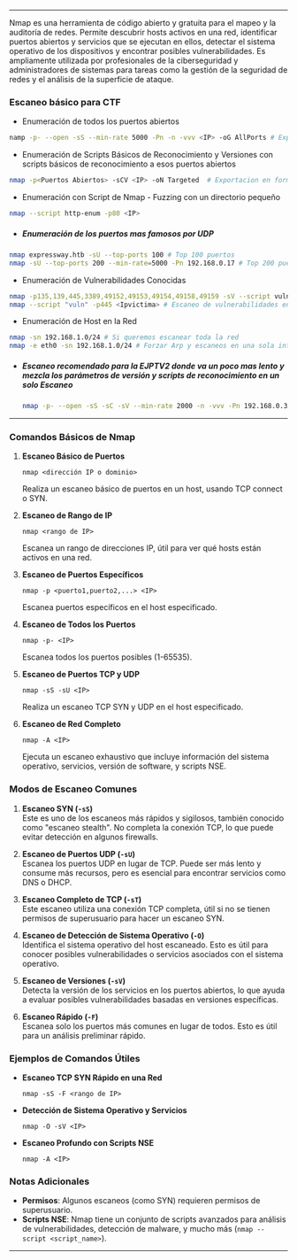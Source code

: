 
------
Nmap es una herramienta de código abierto y gratuita para el mapeo y la auditoría de redes. Permite descubrir hosts activos en una red, identificar puertos abiertos y servicios que se ejecutan en ellos, detectar el sistema operativo de los dispositivos y encontrar posibles vulnerabilidades. Es ampliamente utilizada por profesionales de la ciberseguridad y administradores de sistemas para tareas como la gestión de la seguridad de redes y el análisis de la superficie de ataque.

### Escaneo básico para CTF

- Enumeración de todos los puertos abiertos   

```bash
namp -p- --open -sS --min-rate 5000 -Pn -n -vvv <IP> -oG AllPorts # Exportacion en formato Grepeable
```

- Enumeración de Scripts Básicos de Reconocimiento y Versiones con scripts básicos de reconocimiento a esos puertos abiertos 
```bash
nmap -p<Puertos Abiertos> -sCV <IP> -oN Targeted  # Exportacion en formato Nmap
```

- Enumeración con Script de Nmap - Fuzzing con un directorio pequeño

```bash
nmap --script http-enum -p80 <IP>
```


- ##### Enumeración de los puertos mas famosos por UDP 

```bash
nmap expressway.htb -sU --top-ports 100 # Top 100 puertos
nmap -sU --top-ports 200 --min-rate=5000 -Pn 192.168.0.17 # Top 200 puertos , debemos escoger solo los puertos abiertos
```


-  Enumeración de Vulnerabilidades Conocidas 

```bash
nmap -p135,139,445,3389,49152,49153,49154,49158,49159 -sV --script vuln 10.201.29.171
nmap --script "vuln" -p445 <Ipvictima> # Escaneo de vulnerabilidades en el puerto smb
```


- Enumeración de Host en la Red 

```bash
nmap -sn 192.168.1.0/24 # Si queremos escanear toda la red 
nmap -e eth0 -sn 192.168.1.0/24 # Forzar Arp y escaneos en una sola interfaz de red 
```

- ##### Escaneo recomendado para la EJPTV2 donde va un poco mas lento y mezcla los parámetros de versión y scripts de reconocimiento en un solo  Escaneo 
	```bash
	nmap -p- --open -sS -sC -sV --min-rate 2000 -n -vvv -Pn 192.168.0.39 -oN escaneo
	```
---

### Comandos Básicos de Nmap

1. **Escaneo Básico de Puertos**
    
    
    `nmap <dirección IP o dominio>`
    
    Realiza un escaneo básico de puertos en un host, usando TCP connect o SYN.
    
2. **Escaneo de Rango de IP**
    
    
    `nmap <rango de IP>`
    
    Escanea un rango de direcciones IP, útil para ver qué hosts están activos en una red.
    
3. **Escaneo de Puertos Específicos**
    
    
    `nmap -p <puerto1,puerto2,...> <IP>`
    
    Escanea puertos específicos en el host especificado.
    
4. **Escaneo de Todos los Puertos**
    
    
    `nmap -p- <IP>`
    
    Escanea todos los puertos posibles (1-65535).
    
5. **Escaneo de Puertos TCP y UDP**
    
    
    `nmap -sS -sU <IP>`
    
    Realiza un escaneo TCP SYN y UDP en el host especificado.
    
6. **Escaneo de Red Completo**
    
    
    `nmap -A <IP>`
    
    Ejecuta un escaneo exhaustivo que incluye información del sistema operativo, servicios, versión de software, y scripts NSE.
    

### Modos de Escaneo Comunes

1. **Escaneo SYN (`-sS`)**  
    Este es uno de los escaneos más rápidos y sigilosos, también conocido como "escaneo stealth". No completa la conexión TCP, lo que puede evitar detección en algunos firewalls.
    
2. **Escaneo de Puertos UDP (`-sU`)**  
    Escanea los puertos UDP en lugar de TCP. Puede ser más lento y consume más recursos, pero es esencial para encontrar servicios como DNS o DHCP.
    
3. **Escaneo Completo de TCP (`-sT`)**  
    Este escaneo utiliza una conexión TCP completa, útil si no se tienen permisos de superusuario para hacer un escaneo SYN.
    
4. **Escaneo de Detección de Sistema Operativo (`-O`)**  
    Identifica el sistema operativo del host escaneado. Esto es útil para conocer posibles vulnerabilidades o servicios asociados con el sistema operativo.
    
5. **Escaneo de Versiones (`-sV`)**  
    Detecta la versión de los servicios en los puertos abiertos, lo que ayuda a evaluar posibles vulnerabilidades basadas en versiones específicas.
    
6. **Escaneo Rápido (`-F`)**  
    Escanea solo los puertos más comunes en lugar de todos. Esto es útil para un análisis preliminar rápido.
    

### Ejemplos de Comandos Útiles

- **Escaneo TCP SYN Rápido en una Red**
    
    
    `nmap -sS -F <rango de IP>`
    
- **Detección de Sistema Operativo y Servicios**
    
    `nmap -O -sV <IP>`
    
- **Escaneo Profundo con Scripts NSE**
    
    
    `nmap -A <IP>`
    

### Notas Adicionales

- **Permisos**: Algunos escaneos (como SYN) requieren permisos de superusuario.
- **Scripts NSE**: Nmap tiene un conjunto de scripts avanzados para análisis de vulnerabilidades, detección de malware, y mucho más (`nmap --script <script_name>`).

-------


